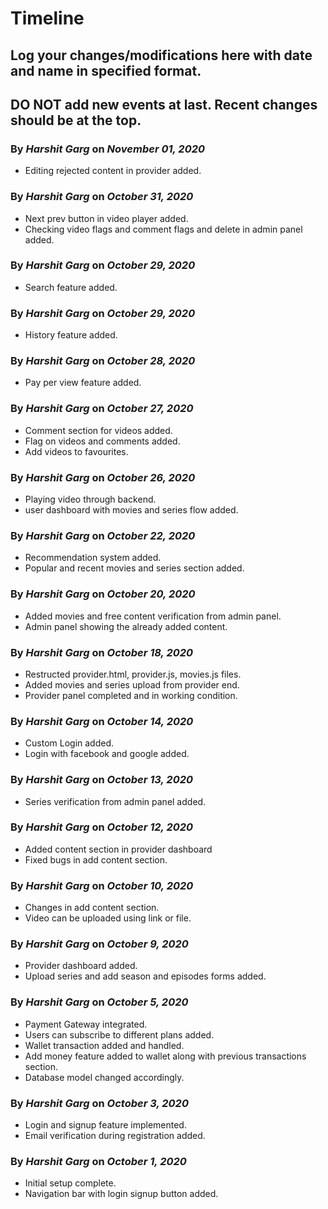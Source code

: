 # Timeline
## Log your changes/modifications here with date and name in specified format.
## DO NOT add new events at last. Recent changes should be at the top.


### By <b>_Harshit Garg_</b> on <b>_November 01, 2020_</b>
* Editing rejected content in provider added.

### By <b>_Harshit Garg_</b> on <b>_October 31, 2020_</b>
* Next prev button in video player added.
* Checking video flags and comment flags and delete in admin panel added.

### By <b>_Harshit Garg_</b> on <b>_October 29, 2020_</b>
* Search feature added.

### By <b>_Harshit Garg_</b> on <b>_October 29, 2020_</b>
* History feature added.

### By <b>_Harshit Garg_</b> on <b>_October 28, 2020_</b>
* Pay per view feature added.

### By <b>_Harshit Garg_</b> on <b>_October 27, 2020_</b>
* Comment section for videos added.
* Flag on videos and comments added.
* Add videos to favourites.

### By <b>_Harshit Garg_</b> on <b>_October 26, 2020_</b>
* Playing video through backend.
* user dashboard with movies and series flow added.

### By <b>_Harshit Garg_</b> on <b>_October 22, 2020_</b>
* Recommendation system added.
* Popular and recent movies and series section added.

### By <b>_Harshit Garg_</b> on <b>_October 20, 2020_</b>
* Added movies and free content verification from admin panel.
* Admin panel showing the already added content.


### By <b>_Harshit Garg_</b> on <b>_October 18, 2020_</b>
* Restructed provider.html, provider.js, movies.js files.
* Added movies and series upload from provider end.
* Provider panel completed and in working condition.


### By <b>_Harshit Garg_</b> on <b>_October 14, 2020_</b>
* Custom Login added.
* Login with facebook and google added.


### By <b>_Harshit Garg_</b> on <b>_October 13, 2020_</b>
* Series verification from admin panel added.


### By <b>_Harshit Garg_</b> on <b>_October 12, 2020_</b>
* Added content section in provider dashboard
* Fixed bugs in add content section.

### By <b>_Harshit Garg_</b> on <b>_October 10, 2020_</b>
* Changes in add content section.
* Video can be uploaded using link or file.


### By <b>_Harshit Garg_</b> on <b>_October 9, 2020_</b>
* Provider dashboard added.
* Upload series and add season and episodes forms added.

### By <b>_Harshit Garg_</b> on <b>_October 5, 2020_</b>
* Payment Gateway integrated.
* Users can subscribe to different plans added.
* Wallet transaction added and handled.
* Add money feature added to wallet along with previous transactions section.
* Database model changed accordingly.


### By <b>_Harshit Garg_</b> on <b>_October 3, 2020_</b>
* Login and signup feature implemented.
* Email verification during registration added.


### By <b>_Harshit Garg_</b> on <b>_October 1, 2020_</b>
* Initial setup complete.
* Navigation bar with login signup button added.
